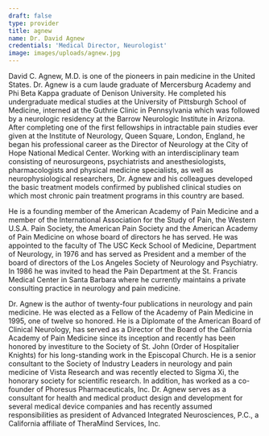 ```yaml
---
draft: false
type: provider
title: agnew
name: Dr. David Agnew
credentials: 'Medical Director, Neurologist'
image: images/uploads/agnew.jpg
---
```

David C. Agnew, M.D. is one of the pioneers in pain medicine in the United States. Dr. Agnew is a cum laude graduate of Mercersburg Academy and Phi Beta Kappa graduate of Denison University. He completed his undergraduate medical studies at the University of Pittsburgh School of Medicine, interned at the Guthrie Clinic in Pennsylvania which was followed by a neurologic residency at the Barrow Neurologic Institute in Arizona. After completing one of the first fellowships in intractable pain studies ever given at the Institute of Neurology, Queen Square, London, England, he began his professional career as the Director of Neurology at the City of Hope National Medical Center. Working with an interdisciplinary team consisting of neurosurgeons, psychiatrists and anesthesiologists, pharmacologists and physical medicine specialists, as well as neurophysiological researchers, Dr. Agnew and his colleagues developed the basic treatment models confirmed by published clinical studies on which most chronic pain treatment programs in this country are based.

He is a founding member of the American Academy of Pain Medicine and a member of the International Association for the Study of Pain, the Western U.S.A. Pain Society, the American Pain Society and the American Academy of Pain Medicine on whose board of directors he has served. He was appointed to the faculty of The USC Keck School of Medicine, Department of Neurology, in 1976 and has served as President and a member of the board of directors of the Los Angeles Society of Neurology and Psychiatry. In 1986 he was invited to head the Pain Department at the St. Francis Medical Center in Santa Barbara where he currently maintains a private consulting practice in neurology and pain medicine.

Dr. Agnew is the author of twenty-four publications in neurology and pain medicine. He was elected as a Fellow of the Academy of Pain Medicine in 1995, one of twelve so honored. He is a Diplomate of the American Board of Clinical Neurology, has served as a Director of the Board of the California Academy of Pain Medicine since its inception and recently has been honored by investiture to the Society of St. John (Order of Hospitalier Knights) for his long-standing work in the Episcopal Church. He is a senior consultant to the Society of Industry Leaders in neurology and pain medicine of Vista Research and was recently elected to Sigma Xi, the honorary society for scientific research. In addition, has worked as a co-founder of Phoresus Pharmaceuticals, Inc. Dr. Agnew serves as a consultant for health and medical product design and development for several medical device companies and has recently assumed responsibilities as president of Advanced Integrated Neurosciences, P.C., a California affiliate of TheraMind Services, Inc.
